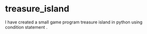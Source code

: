 # treasure_island
I have created a small game program treasure island in python using condition statement .
